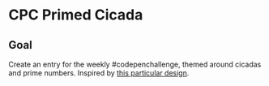 # CPC Primed Cicada

<!-- ## [Live Demo]() -->

## Goal

Create an entry for the weekly #codepenchallenge, themed around cicadas and prime numbers. Inspired by [this particular design](https://dribbble.com/shots/5524976-Cicada).
